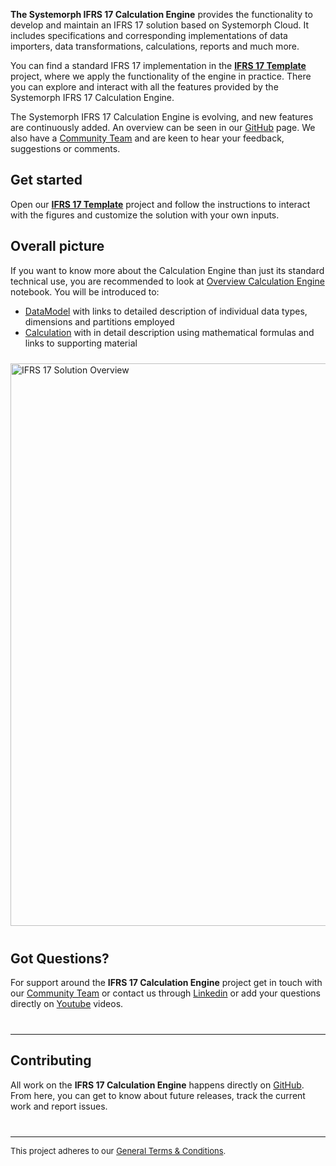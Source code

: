 <!---
https://stacdnsmcwe.blob.core.windows.net/content/IFRS17CalculationEngine/Images/IFRS17/portal-calculation-engine-thumbnail-288x142.jpg
Abstract: This project contains the specification, documentation and implementation of the functionality required to develop IFRS 17 professional. It provides default implementations of key concerns of the IFRS 17 requirements, such as the business logic, data importers, reports, etc... A practical example of the Systemorph IFRS 17 Calculation Engine and starting point for your IFRS 17 reporting is our IFRS 17 Template project, where you have an end-to-end working solution template. 
--->

**The Systemorph IFRS 17 Calculation Engine** provides the functionality to develop and maintain an IFRS 17 solution based on Systemorph Cloud. It includes specifications and corresponding implementations of data importers, data transformations, calculations, reports and much more.

You can find a standard IFRS 17 implementation in the [**IFRS 17 Template**](https://portal.systemorph.cloud/project/ifrs17-template/env/v1.0.0) project, where we apply the functionality of the engine in practice. There you can explore and interact with all the features provided by the Systemorph IFRS 17 Calculation Engine.

The Systemorph IFRS 17 Calculation Engine is evolving, and new features are continuously added. An overview can be seen in our [GitHub](https://github.com/Systemorph/IFRS17CalculationEngine) page. We also have a [Community Team](https://systemorph.cloud/community) and are keen to hear your feedback, suggestions or comments.

## Get started

Open our [**IFRS 17 Template**](https://portal.systemorph.cloud/project/ifrs17-template/env/v1.0.0) project and follow the instructions to interact with the figures and customize the solution with your own inputs. 

## Overall picture

If you want to know more about the Calculation Engine than just its standard technical use, you are recommended to look at [Overview Calculation Engine](./OverviewCalculationEngine) notebook. 
You will be introduced to:
- [DataModel](./DataModel/DataStructure) with links to detailed description of individual data types, dimensions and partitions employed
- [Calculation](./Import/ImportScopeCalculation) with in detail description using mathematical formulas and links to supporting material

<p style="margin-top: 24px; margin-bottom: 40px">
    <img width="900" src="https://stacdnsmcwe.blob.core.windows.net/content/IFRS17CalculationEngine/Images/IFRS17/BigPicture.png" alt="IFRS 17 Solution Overview">
</p> 

## Got Questions?

For support around the **IFRS 17 Calculation Engine** project get in touch with our [Community Team](https://systemorph.cloud/community) or contact us through [Linkedin](https://www.linkedin.com/company/systemorph) or add your questions directly on [Youtube](https://www.youtube.com/@systemorph) videos.

<hr style="border-bottom: 0; border-top: 1px solid rgba(0,0,0,0.15); height: 0; margin-top: 40px;" />

## Contributing

All work on the **IFRS 17 Calculation Engine** happens directly on [GitHub](https://github.com/Systemorph/IFRS17CalculationEngine). From here, you can get to know about future releases, track the current work and report issues. 

<hr style="border-bottom: 0; border-top: 1px solid rgba(0,0,0,0.15); height: 0; margin-top: 40px;" />

<div style="font-size: 13px">

This project adheres to our [General Terms & Conditions](https://systemorph.cloud/general-terms-and-conditions/).

</div>